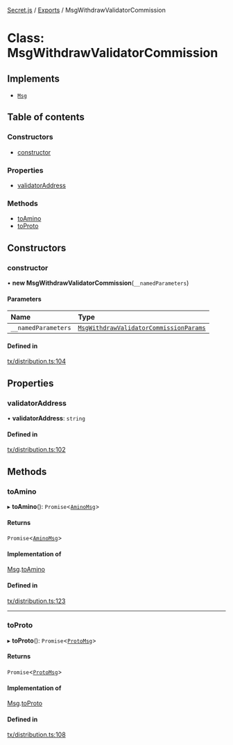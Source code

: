 [Secret.js](../README.md) / [Exports](../modules.md) / MsgWithdrawValidatorCommission

# Class: MsgWithdrawValidatorCommission

## Implements

- [`Msg`](../interfaces/Msg.md)

## Table of contents

### Constructors

- [constructor](MsgWithdrawValidatorCommission.md#constructor)

### Properties

- [validatorAddress](MsgWithdrawValidatorCommission.md#validatoraddress)

### Methods

- [toAmino](MsgWithdrawValidatorCommission.md#toamino)
- [toProto](MsgWithdrawValidatorCommission.md#toproto)

## Constructors

### constructor

• **new MsgWithdrawValidatorCommission**(`__namedParameters`)

#### Parameters

| Name | Type |
| :------ | :------ |
| `__namedParameters` | [`MsgWithdrawValidatorCommissionParams`](../modules.md#msgwithdrawvalidatorcommissionparams) |

#### Defined in

[tx/distribution.ts:104](https://github.com/scrtlabs/secret.js/blob/839fe3d/src/tx/distribution.ts#L104)

## Properties

### validatorAddress

• **validatorAddress**: `string`

#### Defined in

[tx/distribution.ts:102](https://github.com/scrtlabs/secret.js/blob/839fe3d/src/tx/distribution.ts#L102)

## Methods

### toAmino

▸ **toAmino**(): `Promise`<[`AminoMsg`](../modules.md#aminomsg)\>

#### Returns

`Promise`<[`AminoMsg`](../modules.md#aminomsg)\>

#### Implementation of

[Msg](../interfaces/Msg.md).[toAmino](../interfaces/Msg.md#toamino)

#### Defined in

[tx/distribution.ts:123](https://github.com/scrtlabs/secret.js/blob/839fe3d/src/tx/distribution.ts#L123)

___

### toProto

▸ **toProto**(): `Promise`<[`ProtoMsg`](../interfaces/ProtoMsg.md)\>

#### Returns

`Promise`<[`ProtoMsg`](../interfaces/ProtoMsg.md)\>

#### Implementation of

[Msg](../interfaces/Msg.md).[toProto](../interfaces/Msg.md#toproto)

#### Defined in

[tx/distribution.ts:108](https://github.com/scrtlabs/secret.js/blob/839fe3d/src/tx/distribution.ts#L108)

